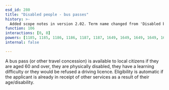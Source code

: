 ```yaml
---
esd_id: 280
title: "Disabled people - bus passes"
history: >-
  Added scope notes in version 2.02. Term name changed from 'Disabled bus pass' to 'Disabled people - bus passes' in version 3.00.
function: 106
interactions: [0, 8]
powers: [1185, 1185, 1186, 1186, 1187, 1187, 1649, 1649, 1649, 1649, 1649, 1940, 1940, 1940, 1940, 1940, 1940, 2066, 2066, 2066, 2066, 2066, 2066, 2066, 2066, 2066, 2066, 2066, 2066, 2066, 2066, 2066, 2066, 2066, 2066, 2066, 2066]
internal: false

---
```


A bus pass (or other travel concession) is available to local citizens if they are aged 60 and over, they are physically disabled, they have a learning difficulty or they would be refused a driving licence. Eligibility is automatic if the applicant is already in receipt of other services as a result of their age/disability.


